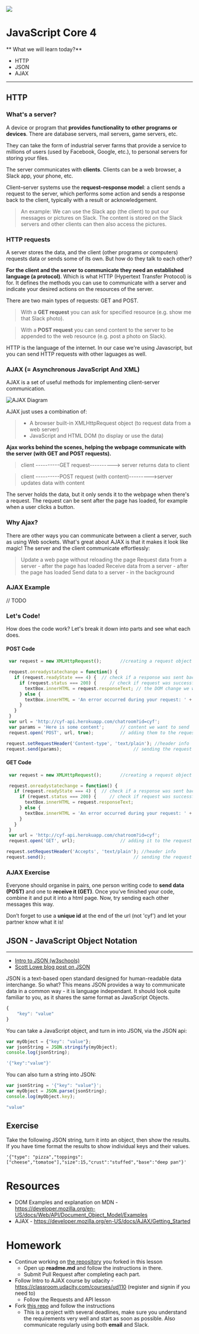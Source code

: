![](https://img.shields.io/badge/status-draft-darkred.svg)
# JavaScript Core 4
** What we will learn today?**
- HTTP
- JSON
- AJAX
---

## HTTP

### What's a server?

A device or program that **provides functionality to other programs or devices**. There are database servers, mail servers, game servers, etc.

They can take the form of industrial server farms that provide a service to millions of users (used by Facebook, Google, etc.), to personal servers for storing your files.

The server communicates with **clients**. Clients can be a web browser, a Slack app, your phone, etc.

Client–server systems use the **request–response model**: a client sends a request to the server, which performs some action and sends a response back to the client, typically with a result or acknowledgement.


>An example: We can use the Slack app (the client) to put our messages or pictures on Slack. The content is stored on the Slack servers and other clients can then also access the pictures.


### HTTP requests

A server stores the data, and the client (other programs or computers) requests data or sends some of its own. But how do they talk to each other?

**For the client and the server to communicate they need an established language (a protocol)**. Which is what HTTP (Hypertext Transfer Protocol) is for. It defines the methods you can use to communicate with a server and indicate your desired actions on the resources of the server.

There are two main types of requests: GET and POST.

>With a **GET request** you can ask for specified resource (e.g. show me that Slack photo).

>With a **POST request** you can send content to the server to be appended to the web resource (e.g. post a photo on Slack).

HTTP is the language of the internet. In our case we're using Javascript, but you can send HTTP requests with other laguages as well.

### AJAX (= Asynchronous JavaScript And XML)

AJAX is a set of useful methods for implementing client-server communication.

![AJAX Diagram](https://www.w3schools.com/xml/ajax.gif "AJAX Diagram")


AJAX just uses a combination of:

> - A browser built-in XMLHttpRequest object (to request data from a web server)
> - JavaScript and HTML DOM (to display or use the data)


**Ajax works behind the scenes, helping the webpage communicate with the server (with GET and POST requests).**

>client ----------GET request----------> server returns data to client

>client ----------POST request (with content)--------->server updates data with content

The server holds the data, but it only sends it to the webpage when there's a request. The request can be sent after the page has loaded, for example when a user clicks a button.

### Why Ajax?

There are other ways you can communicate between a client a server, such as using Web sockets. What's great about AJAX is that it makes it look like magic! The server and the client communicate effortlessly:

>Update a web page without reloading the page
Request data from a server - after the page has loaded
Receive data from a server - after the page has loaded
Send data to a server - in the background


### AJAX Example

// TODO


### Let's Code!

How does the code work? Let's break it down into parts and see what each does.


#### POST Code

 ```javascript
  var request = new XMLHttpRequest(); 		//creating a request object

  request.onreadystatechange = function() {
    if (request.readyState === 4) {  // check if a response was sent back
      if (request.status === 200) { 	// check if request was successful
        textBox.innerHTML = request.responseText; // the DOM change we would like to make once the request is finished
      } else {
        textBox.innerHTML = 'An error occurred during your request: ' +  request.status + ' ' + request.statusText; // the DOM change to make if there is an error with the request
      }
    }
  }
  var url = 'http://cyf-api.herokuapp.com/chatroom?id=cyf';	                                        //server location
  var params = 'Here is some content'; 		// content we want to send
  request.open('POST', url, true);			// adding them to the request

request.setRequestHeader('Content-type', 'text/plain'); //header info
request.send(params); 							// sending the request
```


#### GET Code

 ```javascript
  var request = new XMLHttpRequest(); 	    //creating a request object

  request.onreadystatechange = function() {
    if (request.readyState === 4) {  // check if a response was sent back
      if (request.status === 200) { 	// check if request was successful
        textBox.innerHTML = request.responseText;
      } else {
        textBox.innerHTML = 'An error occurred during your request: ' +  request.status + ' ' + request.statusText;
      }
    }
  }
  var url = 'http://cyf-api.herokuapp.com/chatroom?id=cyf';	                                    //server location
  request.open('GET', url);					// adding it to the request

request.setRequestHeader('Accepts', 'text/plain'); //header info
request.send(); 								// sending the request
 ```



### AJAX Exercise

Everyone should organise in pairs, one person writing code to **send data (POST)** and one to **receive it (GET)**. Once you’ve finished your code, combine it and put it into a html page. Now, try sending each other messages this way.

Don’t forget to use a **unique id** at the end of the url (not 'cyf') and let your partner know what it is!

## JSON - JavaScript Object Notation
---

- [Intro to JSON (w3schools)](http://www.w3schools.com/js/js_json_intro.asp)
- [Scott Lowe blog post on JSON](http://blog.scottlowe.org/2013/11/08/a-non-programmers-introduction-to-json/)

JSON is a text-based open standard designed for human-readable data interchange.
So what? This means JSON provides a way to communicate data in a common way - it is language independant.
It should look quite familiar to you, as it shares the same format as JavaScript Objects.

```JavaScript
{
    "key": "value"
}
```

You can take a JavaScript object, and turn in into JSON, via the JSON api:
```JavaScript
var myObject = {"key": "value"};
var jsonString = JSON.stringify(myObject);
console.log(jsonString);

'{"key":"value"}'
```

You can also turn a string into JSON:
```JavaScript
var jsonString = '{"key": "value"}';
var myObject = JSON.parse(jsonString);
console.log(myObject.key);

"value"
```

## Exercise
Take the following JSON string, turn it into an object, then show the results.
If you have time format the results to show individual keys and their values.

    '{"type": "pizza","toppings":["cheese","tomatoe"],"size":15,"crust":"stuffed","base":"deep pan"}'

# Resources
- DOM Examples and explanation on MDN - https://developer.mozilla.org/en-US/docs/Web/API/Document_Object_Model/Examples
- AJAX - https://developer.mozilla.org/en-US/docs/AJAX/Getting_Started

# Homework
- Continue working on [the repository](https://github.com/CodeYourFuture/dom-ajax) you forked in this lesson
    - Open up **readme.md** and follow the instructions in there.
    - Submit Pull Request after completing each part.
- Follow Intro to AJAX course by udacity - https://classroom.udacity.com/courses/ud110 (register and signin if you need to)
    - Follow the Requests and API lesson
- Fork [this repo](https://github.com/CodeYourFuture/WebDeveloperTest) and follow the instructions
    - This is a project with several deadlines, make sure you understand the requirements very well and start as soon as possible. Also communicate regularly using both **email** and Slack.
